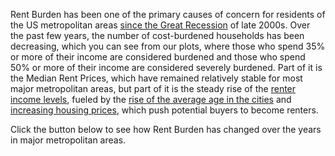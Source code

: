Rent Burden has been one of the primary causes of concern for residents of the US metropolitan areas [since the Great Recession](http://blogs.lse.ac.uk/usappblog/2017/01/03/after-the-great-recession-many-low-and-middle-income-households-are-struggling-to-pay-the-rent/) of late 2000s. Over the past few years, the number of cost-burdened households has been decreasing, which you can see from our plots, where those who spend 35% or more of their income are considered burdened and those who spend 50% or more of their income are considered severely burdened. Part of it is the Median Rent Prices, which have remained relatively stable for most major metropolitan areas, but part of it is the steady rise of the [renter income levels](https://www.apartmentlist.com/rentonomics/cost-burdened-renters-2017/), fueled by the [rise of the average age in the cities](https://www.ft.com/content/4b3f06aa-3e79-11e8-bcc8-cebcb81f1f90) and [increasing housing prices](https://www.globalpropertyguide.com/North-America/United-States/Price-History), which push potential buyers to become renters.

Click the button below to see how Rent Burden has changed over the years in major metropolitan areas.
